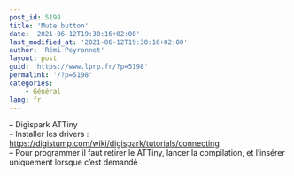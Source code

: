 ```yaml
---
post_id: 5198
title: 'Mute button'
date: '2021-06-12T19:30:16+02:00'
last_modified_at: '2021-06-12T19:30:16+02:00'
author: 'Rémi Peyronnet'
layout: post
guid: 'https://www.lprp.fr/?p=5198'
permalink: '/?p=5198'
categories:
    - Général
lang: fr
---
```


– Digispark ATTiny  
– Installer les drivers : https://digistump.com/wiki/digispark/tutorials/connecting  
– Pour programmer il faut retirer le ATTiny, lancer la compilation, et l’insérer uniquement lorsque c’est demandé